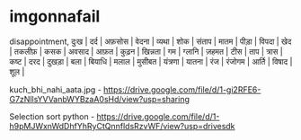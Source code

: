# imgonnafail
disappointment, दुःख | दर्द | अफ़सोस | वेदना | व्यथा | शोक | संताप | मातम | पीड़ा | विपदा | खेद | तकलीफ़ | कसक | अवसाद | आफ़त | कुढ़न | खिन्नता | गम | ग्लानि | ज़हमत | टीस | ताप | त्रास | कष्ट | दरद | दुखड़ा | बला | बियाधि | मलाल | मुसीबत | यंत्रणा | यातना | रंज | रंजोगम | आर्ति | विषाद | शूल |


kuch_bhi_nahi_aata.jpg - https://drive.google.com/file/d/1-gi2RFE6-G7zNllsYVVanbWYBzaA0sHd/view?usp=sharing

Selection sort python - https://drive.google.com/file/d/1-h9pMJWxnWdDhfYhRyCtQnnfldsRzvWF/view?usp=drivesdk
